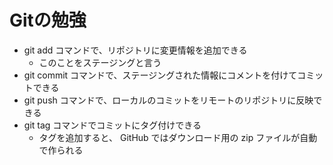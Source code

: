 # Gitの勉強
- git add コマンドで、リポジトリに変更情報を追加できる
  - このことをステージングと言う
- git commit コマンドで、ステージングされた情報にコメントを付けてコミットできる
- git push コマンドで、ローカルのコミットをリモートのリポジトリに反映できる
- git tag コマンドでコミットにタグ付けできる
  - タグを追加すると、 GitHub ではダウンロード用の zip ファイルが自動で作られる
